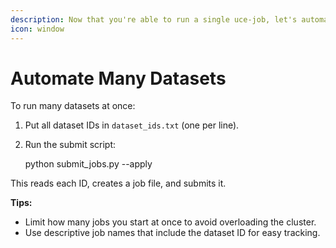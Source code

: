 ```yaml
---
description: Now that you're able to run a single uce-job, let's automate it!
icon: window
---
```


# Automate Many Datasets

To run many datasets at once:

1. Put all dataset IDs in `dataset_ids.txt` (one per line).
2.  Run the submit script:

    python submit\_jobs.py --apply

This reads each ID, creates a job file, and submits it.

**Tips:**

* Limit how many jobs you start at once to avoid overloading the cluster.
* Use descriptive job names that include the dataset ID for easy tracking.
